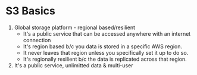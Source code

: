 # S3 Basics
1. Global storage platform - regional based/resilient     
    * It's a public service that can be accessed anywhere with an internet connection
    * It's region based b/c you data is stored in a specific AWS region.
    * It never leaves that region unless you specifically set it up to do so.
    * It's regionally resilient b/c the data is replicated across that region.
2. It's a public service, unlimitted data & multi-user
